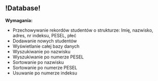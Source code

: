 
<p align="center">
  
  ## !Database!

**Wymagania:**

*  Przechowywanie rekordów studentów o strukturze: Imię, nazwisko, adres, nr indeksu, PESEL, płeć
*  Dodawanie nowych studentów
*  Wyświetlanie całej bazy danych
*  Wyszukiwanie po nazwisku
*  Wyszukiwanie po numerze PESEL
*  Sortowanie po nazwisku
*  Sortowanie po numerze PESEL
*  Usuwanie po numerze indeksu


</p>

